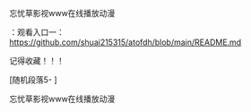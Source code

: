 忘忧草影视www在线播放动漫

：观看入口一：https://github.com/shuai215315/atofdh/blob/main/README.md


记得收藏！！！



[随机段落5-
]






忘忧草影视www在线播放动漫
